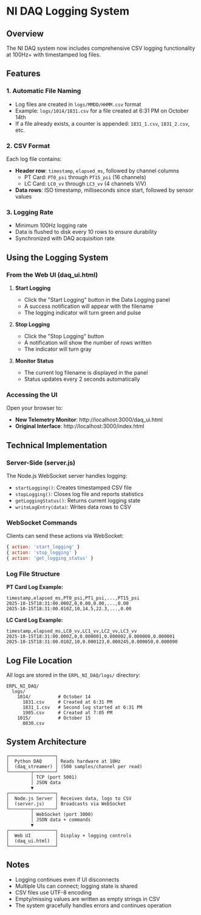 # NI DAQ Logging System

## Overview
The NI DAQ system now includes comprehensive CSV logging functionality at 100Hz+ with timestamped log files.

## Features

### 1. Automatic File Naming
- Log files are created in `logs/MMDD/HHMM.csv` format
- Example: `logs/1014/1831.csv` for a file created at 6:31 PM on October 14th
- If a file already exists, a counter is appended: `1831_1.csv`, `1831_2.csv`, etc.

### 2. CSV Format
Each log file contains:
- **Header row**: `timestamp`, `elapsed_ms`, followed by channel columns
  - PT Card: `PT0_psi` through `PT15_psi` (16 channels)
  - LC Card: `LC0_vv` through `LC3_vv` (4 channels V/V)
- **Data rows**: ISO timestamp, milliseconds since start, followed by sensor values

### 3. Logging Rate
- Minimum 100Hz logging rate
- Data is flushed to disk every 10 rows to ensure durability
- Synchronized with DAQ acquisition rate

## Using the Logging System

### From the Web UI (daq_ui.html)

1. **Start Logging**
   - Click the "Start Logging" button in the Data Logging panel
   - A success notification will appear with the filename
   - The logging indicator will turn green and pulse

2. **Stop Logging**
   - Click the "Stop Logging" button
   - A notification will show the number of rows written
   - The indicator will turn gray

3. **Monitor Status**
   - The current log filename is displayed in the panel
   - Status updates every 2 seconds automatically

### Accessing the UI

Open your browser to:
- **New Telemetry Monitor**: http://localhost:3000/daq_ui.html
- **Original Interface**: http://localhost:3000/index.html

## Technical Implementation

### Server-Side (server.js)
The Node.js WebSocket server handles logging:
- `startLogging()`: Creates timestamped CSV file
- `stopLogging()`: Closes log file and reports statistics
- `getLoggingStatus()`: Returns current logging state
- `writeLogEntry(data)`: Writes data rows to CSV

### WebSocket Commands
Clients can send these actions via WebSocket:
```javascript
{ action: 'start_logging' }
{ action: 'stop_logging' }
{ action: 'get_logging_status' }
```

### Log File Structure

**PT Card Log Example:**
```csv
timestamp,elapsed_ms,PT0_psi,PT1_psi,...,PT15_psi
2025-10-15T18:31:00.000Z,0,0.00,0.00,...,0.00
2025-10-15T18:31:00.010Z,10,14.5,22.3,...,0.00
```

**LC Card Log Example:**
```csv
timestamp,elapsed_ms,LC0_vv,LC1_vv,LC2_vv,LC3_vv
2025-10-15T18:31:00.000Z,0,0.000001,0.000002,0.000000,0.000001
2025-10-15T18:31:00.010Z,10,0.000123,0.000245,0.000050,0.000090
```

## Log File Location

All logs are stored in the `ERPL_NI_DAQ/logs/` directory:
```
ERPL_NI_DAQ/
  logs/
    1014/          # October 14
      1831.csv     # Created at 6:31 PM
      1831_1.csv   # Second log started at 6:31 PM
      1905.csv     # Created at 7:05 PM
    1015/          # October 15
      0830.csv
```

## System Architecture

```
┌─────────────────┐
│  Python DAQ     │ Reads hardware at 10Hz
│  (daq_streamer) │ (500 samples/channel per read)
└────────┬────────┘
         │ TCP (port 5001)
         │ JSON data
         ▼
┌─────────────────┐
│  Node.js Server │ Receives data, logs to CSV
│  (server.js)    │ Broadcasts via WebSocket
└────────┬────────┘
         │ WebSocket (port 3000)
         │ JSON data + commands
         ▼
┌─────────────────┐
│  Web UI         │ Display + logging controls
│  (daq_ui.html)  │
└─────────────────┘
```

## Notes

- Logging continues even if UI disconnects
- Multiple UIs can connect; logging state is shared
- CSV files use UTF-8 encoding
- Empty/missing values are written as empty strings in CSV
- The system gracefully handles errors and continues operation

